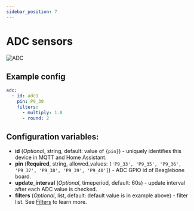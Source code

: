 ```yaml
---
sidebar_position: 7
---
```


# ADC sensors

![ADC](/img/adc.png)

## Example config

```yaml title="Example config"
adc:
  - id: adc1
    pin: P9_39
    filters:
      - multiply: 1.8
      - round: 2
```

## Configuration variables:

- **id** (_Optional_, string, default: value of `{pin}`) - uniquely identifies this device in MQTT and Home Assistant.
- **pin** (**Required**, string, allowed_values: `['P9_33', 'P9_35', 'P9_36', 'P9_37', 'P9_38', 'P9_39', 'P9_40']`) - ADC GPIO id of Beaglebone board.
- **update_interval** (_Optional_, timeperiod, default: 60s) - update interval after each ADC value is checked.
- **filters** (_Optional_, list, default: default value is in example above) - filter list. See [Filters](filters) to learn more.
